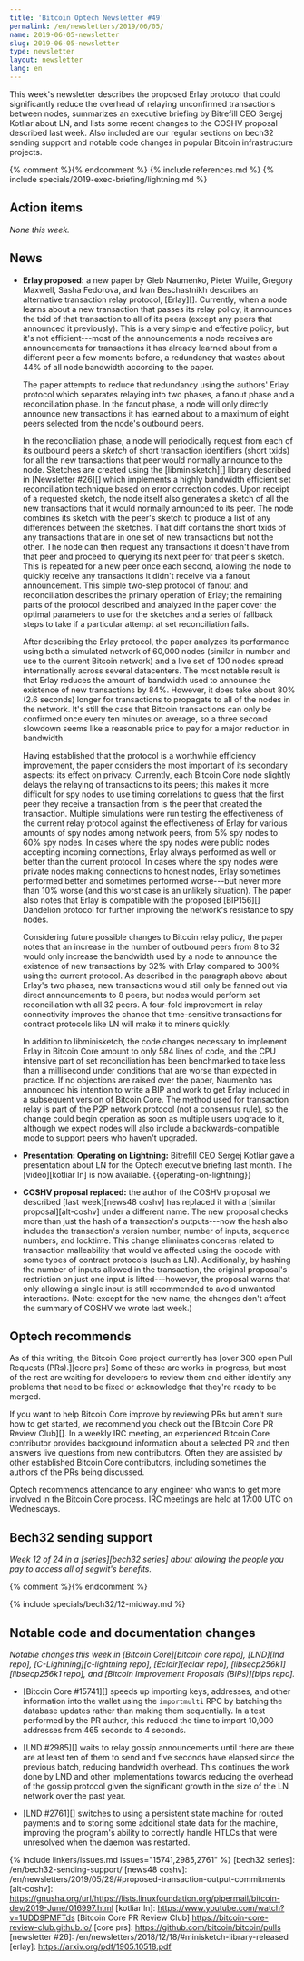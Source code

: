 ```yaml
---
title: 'Bitcoin Optech Newsletter #49'
permalink: /en/newsletters/2019/06/05/
name: 2019-06-05-newsletter
slug: 2019-06-05-newsletter
type: newsletter
layout: newsletter
lang: en
---
```

This week's newsletter describes the proposed Erlay protocol that could
significantly reduce the overhead of relaying unconfirmed transactions between
nodes, summarizes an executive briefing by Bitrefill CEO Sergej Kotliar about
LN, and lists some recent changes to the COSHV proposal described last week.
Also included are our regular sections on bech32 sending support and notable
code changes in popular Bitcoin infrastructure projects.

{% comment %}<!-- include references.md below the fold but above any Jekyll/Liquid variables-->{% endcomment %}
{% include references.md %}
{% include specials/2019-exec-briefing/lightning.md %}

## Action items

*None this week.*

## News

- **Erlay proposed:** a new paper by Gleb Naumenko, Pieter Wuille, Gregory
  Maxwell, Sasha Fedorova, and Ivan Beschastnikh describes an alternative
transaction relay protocol, [Erlay][].  Currently, when a node learns about a
new transaction that passes its relay policy, it announces the txid of that
transaction to all of its peers (except any peers that announced it
previously).  This is a very simple and effective policy, but it's not
efficient---most of the announcements a node receives are announcements for
transactions it has already learned about from a different peer a few moments
before, a redundancy that wastes about 44% of all node bandwidth according to
the paper.

    The paper attempts to reduce that redundancy using the authors' Erlay
protocol which separates relaying into two phases, a fanout phase and a
reconciliation phase.  In the fanout phase, a node will only directly announce
new transactions it has learned about to a maximum of eight peers selected from
the node's outbound peers.

    In the reconciliation phase, a node will periodically request from each of
its outbound peers a *sketch* of short transaction identifiers (short txids)
for all the new transactions that peer would normally announce to the node.
Sketches are created using the [libminisketch][] library described in
[Newsletter #26][] which implements a highly bandwidth efficient set
reconciliation technique based on error correction codes.  Upon receipt of a
requested sketch, the node itself also generates a sketch of all the new
transactions that it would normally announced to its peer.  The node
combines its sketch with the peer's sketch to produce a list of any differences
between the sketches.  That diff contains the short txids of any transactions
that are in one set of new transactions but not the other.  The node can then
request any transactions it doesn't have from that peer and proceed to querying
its next peer for that peer's sketch.  This is repeated for a new peer once
each second, allowing the node to quickly receive any transactions it didn't
receive via a fanout announcement.  This simple two-step protocol of fanout and
reconciliation describes the primary operation of Erlay; the remaining parts of
the protocol described and analyzed in the paper cover the optimal parameters
to use for the sketches and a series of fallback steps to take if a particular
attempt at set reconciliation fails.

    After describing the Erlay protocol, the paper analyzes its performance
using both a simulated network of 60,000 nodes (similar in number and use to
the current Bitcoin network) and a live set of 100 nodes spread internationally
across several datacenters.  The most notable result is that Erlay reduces the
amount of bandwidth used to announce the existence of new transactions by 84%.  <!-- figure 11, 1 - 0.7 / 4.33 -->
However, it does take about 80% (2.6
seconds) longer for transactions to propagate to all of the nodes in the
network. <!-- page 9 --> It's still the case that Bitcoin transactions can only
be confirmed once every ten minutes on average, so a three second slowdown
seems like a reasonable price to pay for a major reduction in bandwidth.

    Having established that the protocol is a worthwhile efficiency
improvement, the paper considers the most important of its secondary aspects:
its effect on privacy.  Currently, each Bitcoin Core node slightly delays
the relaying of transactions to
its peers; this makes it more difficult for spy nodes to use timing
correlations to guess that the first peer they receive a transaction from is
the peer that created the transaction.  Multiple simulations were run testing
the effectiveness of the current relay protocol against the effectiveness of
Erlay for various amounts of spy nodes among network peers, from 5% spy nodes
to 60% spy nodes.  In cases where the spy nodes were public nodes accepting
incoming connections, Erlay always performed as well or better than the current
protocol.  In cases where the spy nodes were private nodes making connections
to honest nodes, Erlay sometimes performed better and sometimes performed
worse---but never more than 10% worse (and this worst case is an unlikely situation). <!--
tables 2 and 3 -->  The paper also notes that Erlay is compatible with the
proposed [BIP156][] Dandelion protocol for further improving the network's
resistance to spy nodes.

    Considering future possible changes to Bitcoin relay policy, the paper
notes that an increase in the number of outbound peers from 8 to 32 would only
increase the bandwidth used by a node to announce the existence of new
transactions by 32% with Erlay compared to 300% using the current protocol.  <!-- figure 10 -->
As described in the paragraph above about Erlay's two
phases, new transactions would still only be fanned out via direct announcements
to 8 peers, but nodes would perform set reconciliation with all 32 peers.
A four-fold improvement in relay connectivity improves the chance that
time-sensitive transactions for contract protocols like LN will make it
to miners quickly.

    In addition to libminisketch, the code changes necessary to implement Erlay
in Bitcoin Core amount to only 584 lines of code, and the CPU intensive part of
set reconciliation has been benchmarked to take less than a millisecond under
conditions that are worse than expected in practice. <!-- page 8: 1
millisecond, figure 13: expected set difference size -->  If no objections are
raised over the paper, Naumenko has announced his intention to write a BIP and
work to get Erlay included in a subsequent version of Bitcoin Core.  The method
used for transaction relay is part of the P2P network protocol (not a consensus
rule), so the change could begin operation as soon as multiple users upgrade to
it, although we expect nodes will also include a backwards-compatible mode to
support peers who haven't upgraded.

- **Presentation: Operating on Lightning:** Bitrefill CEO Sergej Kotliar gave a
  presentation about LN for the Optech executive briefing last month.  The
[video][kotliar ln] is now available. {{operating-on-lightning}}

- **COSHV proposal replaced:** the author of the COSHV proposal we described
  [last week][news48 coshv] has replaced it with a [similar
  proposal][alt-coshv] under a different name.  The new proposal checks more
  than just the hash of a transaction's outputs---now the hash also includes the transaction's
  version number, number of inputs, sequence numbers, and locktime.  This
  change eliminates concerns related to transaction malleability that would've
  affected using the opcode with some types of contract protocols (such as
  LN).  Additionally, by hashing the
  number of inputs allowed in the transaction, the original proposal's
  restriction on just one input is lifted---however, the proposal warns that only
  allowing a single input is still recommended to avoid unwanted interactions.
  (Note: except for the new name, the changes don't affect the summary
  of COSHV we wrote last week.)

## Optech recommends

As of this writing, the Bitcoin Core project currently has [over 300 open Pull
Requests (PRs).][core prs]  Some of these are works in progress, but most of
the rest are waiting for developers to review them and either identify any
problems that need to be fixed or acknowledge that they're ready to be
merged.

If you want to help Bitcoin Core improve by reviewing PRs but aren't
sure how to get started, we recommend you check out the [Bitcoin Core PR
Review Club][].  In a weekly IRC meeting, an experienced Bitcoin Core
contributor provides background information
about a selected PR and then answers live questions from new
contributors.  Often they are assisted by other established Bitcoin Core
contributors, including sometimes the authors of the PRs being
discussed.

Optech recommends attendance to any engineer who wants to get more
involved in the Bitcoin Core process.  IRC meetings are held at 17:00
UTC on Wednesdays.

## Bech32 sending support

*Week 12 of 24 in a [series][bech32 series] about allowing the people
you pay to access all of segwit's benefits.*

{% comment %}<!-- weekly reminder for harding: check Bech32 Adoption
wiki page for changes -->{% endcomment %}

{% include specials/bech32/12-midway.md %}

## Notable code and documentation changes

*Notable changes this week in [Bitcoin Core][bitcoin core repo],
[LND][lnd repo], [C-Lightning][c-lightning repo], [Eclair][eclair repo],
[libsecp256k1][libsecp256k1 repo], and [Bitcoin Improvement Proposals
(BIPs)][bips repo].*

- [Bitcoin Core #15741][] speeds up importing keys, addresses, and other
  information into the wallet using the `importmulti` RPC by batching the
  database updates rather than making them sequentially.  In a test performed by
  the PR author, this reduced the time to import 10,000 addresses from 465
  seconds to 4 seconds.

- [LND #2985][] waits to relay gossip announcements until there are there are
  at least ten of them to send and five seconds have elapsed since the previous
  batch, reducing bandwidth overhead.  This continues the work done by
  LND and other implementations towards reducing the overhead of the
  gossip protocol given the significant growth in the size of the LN
  network over the past year.

- [LND #2761][] switches to using a persistent state machine for routed
  payments and to storing some additional state data for the machine, improving
  the program's ability to correctly handle HTLCs that were unresolved when the
  daemon was restarted.

{% include linkers/issues.md issues="15741,2985,2761" %}
[bech32 series]: /en/bech32-sending-support/
[news48 coshv]: /en/newsletters/2019/05/29/#proposed-transaction-output-commitments
[alt-coshv]: https://gnusha.org/url/https://lists.linuxfoundation.org/pipermail/bitcoin-dev/2019-June/016997.html
[kotliar ln]: https://www.youtube.com/watch?v=1UDD9PMFTds
[Bitcoin Core PR Review Club]:https://bitcoin-core-review-club.github.io/
[core prs]: https://github.com/bitcoin/bitcoin/pulls
[newsletter #26]: /en/newsletters/2018/12/18/#minisketch-library-released
[erlay]: https://arxiv.org/pdf/1905.10518.pdf
